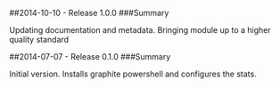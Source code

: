 ##2014-10-10 - Release 1.0.0
###Summary

  Updating documentation and metadata. Bringing module up to a higher quality standard

##2014-07-07 - Release 0.1.0
###Summary

 Initial version. Installs graphite powershell and configures the stats.
